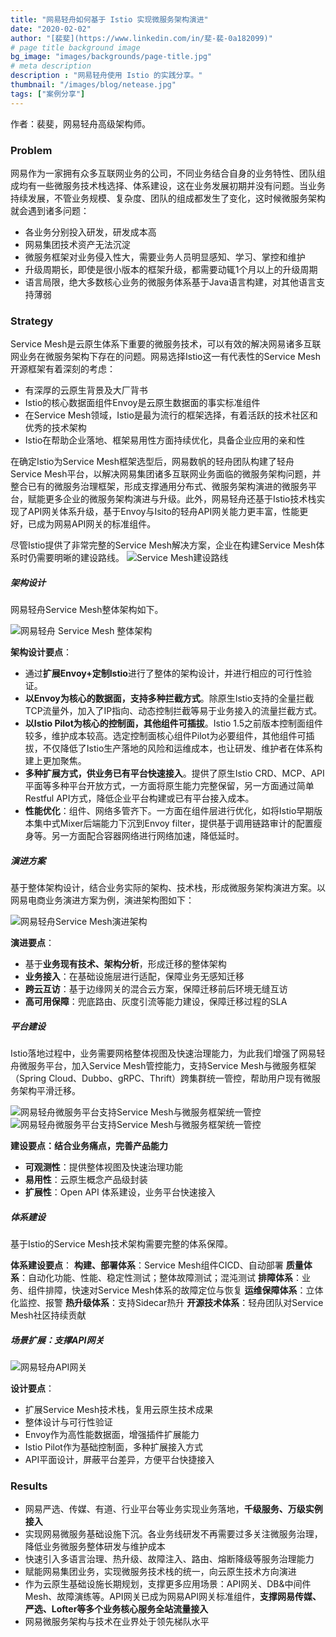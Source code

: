 ```yaml
---
title: "网易轻舟如何基于 Istio 实现微服务架构演进"
date: "2020-02-02"
author: "[裴斐](https://www.linkedin.com/in/斐-裴-0a182099)"
# page title background image
bg_image: "images/backgrounds/page-title.jpg"
# meta description
description : "网易轻舟使用 Istio 的实践分享。"
thumbnail: "/images/blog/netease.jpg"
tags: ["案例分享"]
---
```


作者：裴斐，网易轻舟高级架构师。

### Problem

网易作为一家拥有众多互联网业务的公司，不同业务结合自身的业务特性、团队组成均有一些微服务技术栈选择、体系建设，这在业务发展初期并没有问题。当业务持续发展，不管业务规模、复杂度、团队的组成都发生了变化，这时候微服务架构就会遇到诸多问题：

- 各业务分别投入研发，研发成本高
- 网易集团技术资产无法沉淀
- 微服务框架对业务侵入性大，需要业务人员明显感知、学习、掌控和维护
- 升级周期长，即使是很小版本的框架升级，都需要动辄1个月以上的升级周期
- 语言局限，绝大多数核心业务的微服务体系基于Java语言构建，对其他语言支持薄弱

### Strategy

Service Mesh是云原生体系下重要的微服务技术，可以有效的解决网易诸多互联网业务在微服务架构下存在的问题。网易选择Istio这一有代表性的Service Mesh开源框架有着深刻的考虑：

- 有深厚的云原生背景及大厂背书
- Istio的核心数据面组件Envoy是云原生数据面的事实标准组件
- 在Service Mesh领域，Istio是最为流行的框架选择，有着活跃的技术社区和优秀的技术架构
- Istio在帮助企业落地、框架易用性方面持续优化，具备企业应用的亲和性

在确定Istio为Service Mesh框架选型后，网易数帆的轻舟团队构建了轻舟Service Mesh平台，以解决网易集团诸多互联网业务面临的微服务架构问题，并整合已有的微服务治理框架，形成支撑通用分布式、微服务架构演进的微服务平台，赋能更多企业的微服务架构演进与升级。此外，网易轻舟还基于Istio技术栈实现了API网关体系升级，基于Envoy与Isito的轻舟API网关能力更丰富，性能更好，已成为网易API网关的标准组件。

尽管Istio提供了非常完整的Service Mesh解决方案，企业在构建Service Mesh体系时仍需要明晰的建设路线。
![Service Mesh建设路线](008eGmZEly1gn9clbh23vj30ye0ow4b3.jpg)

##### 架构设计

网易轻舟Service Mesh整体架构如下。

![网易轻舟 Service Mesh 整体架构](008eGmZEly1gna7mmf7otj311s0u0wk1.jpg)

**架构设计要点**：

- 通过**扩展Envoy+定制Istio**进行了整体的架构设计，并进行相应的可行性验证。
- **以Envoy为核心的数据面，支持多种拦截方式**。除原生Istio支持的全量拦截TCP流量外，加入了IP指向、动态控制拦截等易于业务接入的流量拦截方式。
- **以Istio Pilot为核心的控制面，其他组件可插拔**。Istio 1.5之前版本控制面组件较多，维护成本较高。选定控制面核心组件Pilot为必要组件，其他组件可插拔，不仅降低了Istio生产落地的风险和运维成本，也让研发、维护者在体系构建上更加聚焦。
- **多种扩展方式，供业务已有平台快速接入**。提供了原生Istio CRD、MCP、API平面等多种平台开放方式，一方面将原生能力完整保留，另一方面通过简单Restful API方式，降低企业平台构建或已有平台接入成本。
- **性能优化**：组件、网络多管齐下。一方面在组件层进行优化，如将Istio早期版本集中式Mixer后端能力下沉到Envoy filter，提供基于调用链路审计的配置瘦身等。另一方面配合容器网络进行网络加速，降低延时。

##### 演进方案

基于整体架构设计，结合业务实际的架构、技术栈，形成微服务架构演进方案。以网易电商业务演进方案为例，演进架构图如下：

![网易轻舟Service Mesh演进架构](008eGmZEly1gn9gb6swd4j30y70u00vq.jpg)

**演进要点**：

- 基于**业务现有技术、架构分析**，形成迁移的整体架构
- **业务接入**：在基础设施层进行适配，保障业务无感知迁移
- **跨云互访**：基于边缘网关的混合云方案，保障迁移前后环境无缝互访
- **高可用保障**：兜底路由、灰度引流等能力建设，保障迁移过程的SLA

##### 平台建设

Istio落地过程中，业务需要网格整体视图及快速治理能力，为此我们增强了网易轻舟微服务平台，加入Service Mesh管控能力，支持Service Mesh与微服务框架（Spring Cloud、Dubbo、gRPC、Thrift）跨集群统一管控，帮助用户现有微服务架构平滑迁移。

![网易轻舟微服务平台支持Service Mesh与微服务框架统一管控](008eGmZEly1gn9gb550amj31o20u0jvv.jpg)
![网易轻舟微服务平台支持Service Mesh与微服务框架统一管控](008eGmZEly1gn9gb7jd9oj31o20u0gr3.jpg)

**建设要点：结合业务痛点，完善产品能力**

- **可观测性**：提供整体视图及快速治理功能
- **易用性**：云原生概念产品级封装
- **扩展性**：Open API 体系建设，业务平台快速接入

##### 体系建设

基于Istio的Service Mesh技术架构需要完整的体系保障。

**体系建设要点**：
**构建、部署体系**：Service Mesh组件CICD、自动部署
**质量体系**：自动化功能、性能、稳定性测试；整体故障测试；混沌测试
**排障体系**：业务、组件排障，快速对Service Mesh体系的故障定位与恢复
**运维保障体系**：立体化监控、报警
**热升级体系**：支持Sidecar热升
**开源技术体系**：轻舟团队对Service Mesh社区持续贡献

##### 场景扩展：支撑API网关

![网易轻舟API网关](008eGmZEly1gnaivfvbvuj30w60s4n1i.jpg)

**设计要点**：

- 扩展Service Mesh技术栈，复用云原生技术成果
- 整体设计与可行性验证
- Envoy作为高性能数据面，增强插件扩展能力
- Istio Pilot作为基础控制面，多种扩展接入方式
- API平面设计，屏蔽平台差异，方便平台快捷接入

### Results

- 网易严选、传媒、有道、行业平台等业务实现业务落地，**千级服务、万级实例接入**
- 实现网易微服务基础设施下沉。各业务线研发不再需要过多关注微服务治理，降低业务微服务整体研发与维护成本
- 快速引入多语言治理、热升级、故障注入、路由、熔断降级等服务治理能力
- 赋能网易集团业务，实现微服务技术栈的统一，向云原生技术方向演进
- 作为云原生基础设施长期规划，支撑更多应用场景：API网关、DB&中间件 Mesh、故障演练等。API网关已成为网易API网关标准组件，**支撑网易传媒、严选、Lofter等多个业务核心服务全站流量接入**
- 网易微服务架构与技术在业界处于领先梯队水平